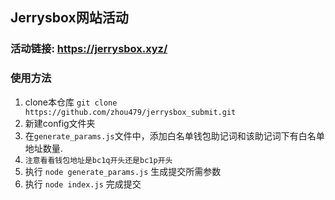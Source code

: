 ## Jerrysbox网站活动
### 活动链接: https://jerrysbox.xyz/
### 使用方法
1. clone本仓库 `git clone https://github.com/zhou479/jerrysbox_submit.git`
2. 新建config文件夹
3. 在`generate_params.js`文件中，添加白名单钱包助记词和该助记词下有白名单地址数量.
4. `注意看看钱包地址是bc1q开头还是bc1p开头`
5. 执行 `node generate_params.js` 生成提交所需参数
6. 执行 `node index.js` 完成提交